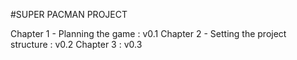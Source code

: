 #SUPER PACMAN PROJECT

Chapter 1 - Planning the game : v0.1
Chapter 2 - Setting the project structure : v0.2
Chapter 3 : v0.3